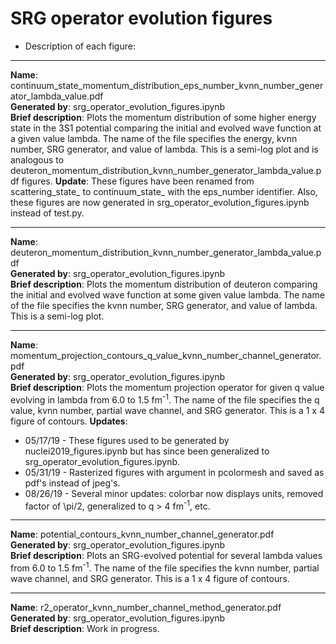 # SRG operator evolution figures


* Description of each figure:

______________________________________________________________________________________________________________________________
__Name__: continuum_state_momentum_distribution_eps_number_kvnn_number_generator_lambda_value.pdf<br/>
__Generated by__: srg_operator_evolution_figures.ipynb<br/>
__Brief description__: Plots the momentum distribution of some higher energy state in the 3S1 potential comparing the initial and evolved wave function at a given value lambda. The name of the file specifies the energy, kvnn number, SRG generator, and value of lambda. This is a semi-log plot and is analogous to deuteron_momentum_distribution_kvnn_number_generator_lambda_value.pdf figures.
__Update__: These figures have been renamed from scattering_state_ to continuum_state_ with the eps_number identifier. Also, these figures are now generated in srg_operator_evolution_figures.ipynb instead of test.py.<br/>

______________________________________________________________________________________________________________________________
__Name__: deuteron_momentum_distribution_kvnn_number_generator_lambda_value.pdf<br/>
__Generated by__: srg_operator_evolution_figures.ipynb<br/>
__Brief description__: Plots the momentum distribution of deuteron comparing the initial and evolved wave function at some given value lambda. The name of the file specifies the kvnn number, SRG generator, and value of lambda. This is a semi-log plot.<br/>

______________________________________________________________________________________________________________________________
__Name__: momentum_projection_contours_q_value_kvnn_number_channel_generator.pdf<br/>
__Generated by__: srg_operator_evolution_figures.ipynb<br/>
__Brief description__: Plots the momentum projection operator for given q value evolving in lambda from 6.0 to 1.5 fm<sup>-1</sup>. The name of the file specifies the q value, kvnn number, partial wave channel, and SRG generator. This is a 1 x 4 figure of contours.
__Updates__:<br/>
* 05/17/19 - These figures used to be generated by nuclei2019_figures.ipynb but has since been generalized to srg_operator_evolution_figures.ipynb.
* 05/31/19 - Rasterized figures with argument in pcolormesh and saved as pdf's instead of jpeg's.<br/>
* 08/26/19 - Several minor updates: colorbar now displays units, removed factor of \pi/2, generalized to q > 4 fm<sup>-1</sup>, etc.

______________________________________________________________________________________________________________________________
__Name__: potential_contours_kvnn_number_channel_generator.pdf<br/>
__Generated by__: srg_operator_evolution_figures.ipynb<br/>
__Brief description__: Plots an SRG-evolved potential for several lambda values from 6.0 to 1.5 fm<sup>-1</sup>. The name of the file specifies the kvnn number, partial wave channel, and SRG generator. This is a 1 x 4 figure of contours.

______________________________________________________________________________________________________________________________
__Name__: r2_operator_kvnn_number_channel_method_generator.pdf<br/>
__Generated by__: srg_operator_evolution_figures.ipynb<br/>
__Brief description__: Work in progress.
